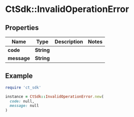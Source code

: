 # CtSdk::InvalidOperationError

## Properties

| Name | Type | Description | Notes |
| ---- | ---- | ----------- | ----- |
| **code** | **String** |  |  |
| **message** | **String** |  |  |

## Example

```ruby
require 'ct_sdk'

instance = CtSdk::InvalidOperationError.new(
  code: null,
  message: null
)
```

